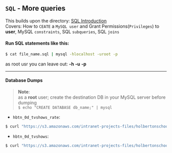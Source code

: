 ## `SQL` - More queries

This builds upon the directory: [SQL Introduction](../0x0D-SQL_introduction)  
Covers: How to `CEATE` a `MySQL user` and Grant Permissions(`Privileges`) to **user**, MySQL `constraints`, SQL `subqueries`, SQL `joins`

#### Run SQL statements like this:  
```bash
$ cat file_name.sql | mysql -hlocalhost -uroot -p
```
as root usr you can leave out: **-h** **-u** **-p**

---
#### Database Dumps
> **Note**:  
> as a **root** user; create the destination DB in your MySQL server before dumping  
> `$ echo "CREATE DATABASE db_name;" | mysql`

- `hbtn_0d_tvshows_rate`:  
```bash
$ curl "https://s3.amazonaws.com/intranet-projects-files/holbertonschool-higher-level_programming+/274/hbtn_0d_tvshows_rate.sql" -s | msql hbtn_0d_tvshows_rate
```

- `hbtn_0d_tvshows`:  
```bash
$ curl "https://s3.amazonaws.com/intranet-projects-files/holbertonschool-higher-level_programming+/274/hbtn_0d_tvshows.sql" -s | msql hbtn_0d_tvshows
